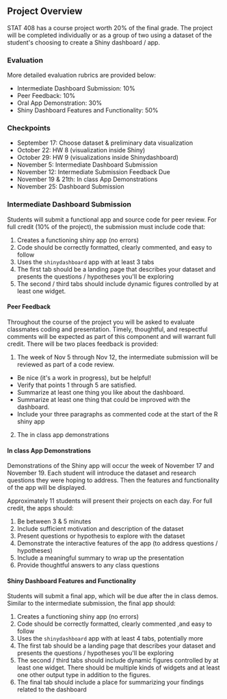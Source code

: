 
## Project Overview

STAT 408 has a course project worth 20% of the final grade. The project will be completed individually or as a group of two using a dataset of the student's choosing to create a Shiny dashboard / app.


### Evaluation
More detailed evaluation rubrics are provided below:

- Intermediate Dashboard Submission: 10%
- Peer Feedback: 10%
- Oral App Demonstration: 30%
- Shiny Dashboard Features and Functionality: 50%

### Checkpoints

- September 17: Choose dataset & preliminary data visualization
- October 22: HW 8 (visualization inside Shiny)
- October 29: HW 9 (visualizations inside Shinydashboard)
- November 5: Intermediate Dashboard Submission
- November 12: Intermediate Submission Feedback Due
- November 19 & 21th: In class App Demonstrations
- November 25: Dashboard Submission


### Intermediate Dashboard Submission

Students will submit a functional app and source code for peer review. For full credit (10% of the project), the submission must include code that:

1. Creates a functioning shiny app (no errors)
2. Code should be correctly formatted, clearly commented, and easy to follow
3. Uses the `shinydashboard` app with at least 3 tabs
4. The first tab should be a landing page that describes your dataset and presents the questions / hypotheses you'll be exploring
5. The second / third tabs should include dynamic figures controlled by at least one widget.



#### Peer Feedback
Throughout the course of the project you will be asked to evaluate classmates coding and presentation. Timely, thoughtful, and respectful comments will be expected as part of this component and will warrant full credit. There will be two places feedback is provided:

1. The week of Nov 5 through Nov 12, the intermediate submission will be reviewed as part of a code review.

- Be nice (it's a work in progress), but be helpful!
- Verify that points 1 through 5 are satisfied.
- Summarize at least one thing you like about the dashboard.
- Summarize at least one thing that could be improved with the dashboard.
- Include your three paragraphs as commented code at the start of the R shiny app




2. The in class app demonstrations

#### In class App Demonstrations
Demonstrations of the Shiny app will occur the week of November 17 and November 19. Each student will introduce the dataset and research questions they were hoping to address. Then the features and functionality of the app will be displayed.

Approximately 11 students will present their projects on each day. For full credit, the apps should:

1. Be between 3 & 5 minutes
2. Include sufficient motivation and description of the dataset
3. Present questions or hypothesis to explore with the dataset
4. Demonstrate the interactive features of the app (to address questions / hypotheses)
5. Include a meaningful summary to wrap up the presentation
6. Provide thoughtful answers to any class questions


#### Shiny Dashboard Features and Functionality

Students will submit a final app, which will be due after the in class demos. Similar to the intermediate submission, the final app should:

1. Creates a functioning shiny app (no errors)
2. Code should be correctly formatted, clearly commented ,and easy to follow
3. Uses the `shinydashboard` app with at least 4 tabs, potentially more
4. The first tab should be a landing page that describes your dataset and presents the questions / hypotheses you'll be exploring
5. The second / third tabs should include dynamic figures controlled by at least one widget. There should be multiple kinds of widgets and at least one other output type in addition to the figures.
6. The final tab should include a place for summarizing your findings related to the dashboard

